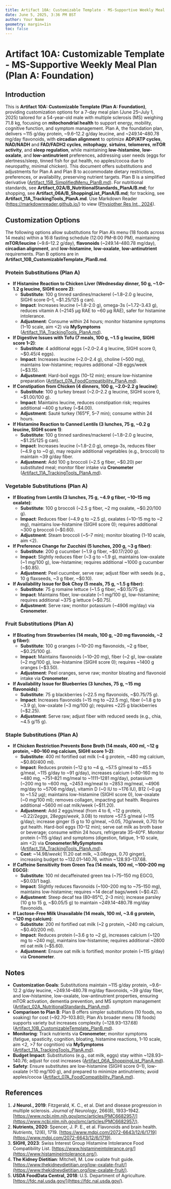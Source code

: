 ```yaml
---
title: Artifact 10A: Customizable Template - MS-Supportive Weekly Meal Plan (Plan A: Foundation)
date: June 5, 2025, 3:36 PM BST
author: Your Name
geometry: margin=1in
toc: false
---
```

# Artifact 10A: Customizable Template - MS-Supportive Weekly Meal Plan (Plan A: Foundation)

## Introduction

This is **Artifact 10A: Customizable Template (Plan A: Foundation)**, providing customization options for a 7-day meal plan (June 25–July 1, 2025) tailored for a 54-year-old male with multiple sclerosis (MS) weighing 71.8 kg, focusing on **mitochondrial health** to support energy, mobility, cognitive function, and symptom management. Plan A, the foundation plan, delivers ~115 g/day protein, ~9.6–12.2 g/day leucine, and ~249.14–480.78 mg/day flavonoids, with **circadian alignment** to optimize **ADP/ATP cycles**, **NAD/NADH** and **FAD/FADH2 cycles**, **mitophagy**, **sirtuins**, **telomeres**, **mTOR activity**, and **sleep regulation**, while maintaining **low-histamine**, **low-oxalate**, and **low-antinutrient** preferences, addressing user needs (eggs for alertness/sleep, tinned fish for gut health, no apples/cocoa due to neuropathy, minimal chicken). This document offers substitutions and adjustments for Plan A and Plan B to accommodate dietary restrictions, preferences, or availability, preserving nutrient targets. Plan B is a simplified derivative ([Artifact_15B_SimplifiedMenu_PlanB.md](https://github.com/xAI/Artifact_15B_SimplifiedMenu_PlanB.md)). For nutritional standards, see **Artifact_02A/B_NutritionalStandards_PlanA/B.md**; for shopping, see **Artifact_06A/B_ShoppingList_PlanA/B.md**; for tracking, see **Artifact_11A_TrackingTools_PlanA.md**. Use Markdown Reader (https://markdownreader.github.io/) to view ([Physiother Res Int., 2024](https://onlinelibrary.wiley.com/doi/10.1002/pri.2087)).

## Customization Options

The following options allow substitutions for Plan A’s menu (18 foods across 14 meals) within a 16:8 fasting schedule (12:00 PM–8:00 PM), maintaining **mTOR/leucine** (~9.6–12.2 g/day), **flavonoids** (~249.14–480.78 mg/day), **circadian alignment**, and **low-histamine**, **low-oxalate**, **low-antinutrient** requirements. Plan B options are in **Artifact_10B_CustomizableTemplate_PlanB.md**.

### Protein Substitutions (Plan A)
- **If Histamine Reaction to Chicken Liver (Wednesday dinner, 50 g, ~1.0–1.2 g leucine, SIGHI score 2)**:
  - **Substitute**: 100 g tinned sardines/mackerel (~1.8–2.0 g leucine, SIGHI score 0–1, ~$1.25/125 g can).
  - **Impact**: Increases leucine (~1.8–2.0 g), omega-3s (~1.72–3.43 g), reduces vitamin A (~2145 µg RAE to ~60 µg RAE), safer for histamine intolerance.
  - **Adjustment**: Consume within 24 hours; monitor histamine symptoms (1–10 scale, aim <2) via **MySymptoms** ([Artifact_11A_TrackingTools_PlanA.md](https://github.com/xAI/Artifact_11A_TrackingTools_PlanA.md)).
- **If Digestive Issues with Tofu (7 meals, 100 g, ~1.5 g leucine, SIGHI score 1–2)**:
  - **Substitute**: 4 additional eggs (~2.0–2.4 g leucine, SIGHI score 0, ~$0.45/4 eggs).
  - **Impact**: Increases leucine (~2.0–2.4 g), choline (~500 mg), maintains low-histamine; requires additional ~28 eggs/week (~$3.15).
  - **Adjustment**: Hard-boil eggs (10–12 min); ensure low-histamine preparation ([Artifact_07A_FoodCompatibility_PlanA.md](https://github.com/xAI/Artifact_07A_FoodCompatibility_PlanA.md)).
- **If Constipation from Chicken (4 dinners, 100 g, ~2.0–2.2 g leucine)**:
  - **Substitute**: 100 g turkey breast (~2.0–2.2 g leucine, SIGHI score 0, ~$1.00/100 g).
  - **Impact**: Maintains leucine, reduces constipation risk; requires additional ~400 g turkey (~$4.00).
  - **Adjustment**: Sauté turkey (165°F, 5–7 min); consume within 24 hours.
- **If Histamine Reaction to Canned Lentils (3 lunches, 75 g, ~0.2 g leucine, SIGHI score 1)**:
  - **Substitute**: 100 g tinned sardines/mackerel (~1.8–2.0 g leucine, ~$1.25/125 g can).
  - **Impact**: Increases leucine (~1.8–2.0 g), omega-3s, reduces fiber (~4.9 g to ~0 g), may require additional vegetables (e.g., broccoli) to maintain ~39 g/day fiber.
  - **Adjustment**: Add 100 g broccoli (~2.5 g fiber, ~$0.20) per substituted meal; monitor fiber intake via **Cronometer** ([Artifact_11A_TrackingTools_PlanA.md](https://github.com/xAI/Artifact_11A_TrackingTools_PlanA.md)).

### Vegetable Substitutions (Plan A)
- **If Bloating from Lentils (3 lunches, 75 g, ~4.9 g fiber, ~10–15 mg oxalate)**:
  - **Substitute**: 100 g broccoli (~2.5 g fiber, ~2 mg oxalate, ~$0.20/100 g).
  - **Impact**: Reduces fiber (~4.9 g to ~2.5 g), oxalates (~10–15 mg to ~2 mg), maintains low-histamine (SIGHI score 0); requires additional ~300 g broccoli (~$0.60).
  - **Adjustment**: Steam broccoli (~5–7 min); monitor bloating (1–10 scale, aim <2).
- **If Preference Change for Zucchini (5 lunches, 200 g, ~3 g fiber)**:
  - **Substitute**: 200 g cucumber (~1.9 g fiber, ~$0.17/200 g).
  - **Impact**: Slightly reduces fiber (~3 g to ~1.9 g), maintains low-oxalate (~1 mg/100 g), low-histamine; requires additional ~1000 g cucumber (~$0.85).
  - **Adjustment**: Peel cucumber, serve raw; adjust fiber with seeds (e.g., 10 g flaxseeds, ~3 g fiber, ~$0.10).
- **If Availability Issue for Bok Choy (5 meals, 75 g, ~1.5 g fiber)**:
  - **Substitute**: 75 g romaine lettuce (~1.5 g fiber, ~$0.15/75 g).
  - **Impact**: Maintains fiber, low-oxalate (~1 mg/100 g), low-histamine; requires additional ~375 g lettuce (~$0.75).
  - **Adjustment**: Serve raw; monitor potassium (~4906 mg/day) via **Cronometer**.

### Fruit Substitutions (Plan A)
- **If Bloating from Strawberries (14 meals, 100 g, ~20 mg flavonoids, ~2 g fiber)**:
  - **Substitute**: 100 g oranges (~10–20 mg flavonoids, ~2 g fiber, ~$0.25/100 g).
  - **Impact**: Maintains flavonoids (~10–20 mg), fiber (~2 g), low-oxalate (~2 mg/100 g), low-histamine (SIGHI score 0); requires ~1400 g oranges (~$3.50).
  - **Adjustment**: Peel oranges, serve raw; monitor bloating and flavonoid intake via **Cronometer**.
- **If Availability Issue for Blueberries (3 lunches, 75 g, ~15 mg flavonoids)**:
  - **Substitute**: 75 g blackberries (~22.5 mg flavonoids, ~$0.75/75 g).
  - **Impact**: Increases flavonoids (~15 mg to ~22.5 mg), fiber (~1.8 g to ~3.9 g), low-oxalate (~3 mg/100 g); requires ~225 g blackberries (~$2.25).
  - **Adjustment**: Serve raw; adjust fiber with reduced seeds (e.g., chia, ~4.5 g/15 g).

### Staple Substitutions (Plan A)
- **If Chicken Restriction Prevents Bone Broth (14 meals, 400 ml, ~12 g protein, ~80–160 mg calcium, SIGHI score 1–2)**:
  - **Substitute**: 400 ml fortified oat milk (~4 g protein, ~480 mg calcium, ~$0.80/400 ml).
  - **Impact**: Reduces protein (~12 g to ~4 g, ~57.5 g/meal to ~45.5 g/meal, ~115 g/day to ~91 g/day), increases calcium (~80–160 mg to ~480 mg, ~751–821 mg/meal to ~1111–1281 mg/day), potassium (~200 mg to ~600 mg, ~2453 mg/meal to ~2853 mg/meal, ~4906 mg/day to ~5706 mg/day), vitamin D (~0 IU to ~176 IU), B12 (~0 µg to ~1.52 µg); maintains low-histamine (SIGHI score 0), low-oxalate (~0 mg/100 ml); removes collagen, impacting gut health. Requires additional ~5600 ml oat milk/week (~$11.20).
  - **Adjustment**: Add 2 eggs/meal (from 4 to 6, ~12 g protein, ~$0.22/2 eggs, ~28 eggs/week, ~$3.08) to restore ~57.5 g/meal (~115 g/day); increase ginger (5 g to 10 g/meal, ~$0.05, ~70 g/week, ~$0.70) for gut health. Hard-boil eggs (10–12 min); serve oat milk as broth base or beverage; consume within 24 hours, refrigerate 35–40°F. Monitor protein (~115 g/day) and symptoms (digestion, fatigue, 1–10 scale, aim <2) via **Cronometer**/**MySymptoms** ([Artifact_11A_TrackingTools_PlanA.md](https://github.com/xAI/Artifact_11A_TrackingTools_PlanA.md)).
  - **Cost**: ~$14.98/week (~$11.20 oat milk, ~$3.08 eggs, ~$0.70 ginger), increasing budget to ~$132.01–$140.76, within ~$128.93–$137.68.
- **If Caffeine Sensitivity from Green Tea (14 meals, 100 ml, ~100–200 mg EGCG)**:
  - **Substitute**: 100 ml decaffeinated green tea (~75–150 mg EGCG, ~$0.03/1 bag).
  - **Impact**: Slightly reduces flavonoids (~100–200 mg to ~75–150 mg), maintains low-histamine; requires ~14 decaf bags/week (~$0.42).
  - **Adjustment**: Steep decaf tea (80–85°C, 2–3 min); increase parsley (10 g to 15 g, ~$0.05/5 g) to maintain ~249.14–480.78 mg/day flavonoids.
- **If Lactose-Free Milk Unavailable (14 meals, 100 ml, ~3.6 g protein, ~120 mg calcium)**:
  - **Substitute**: 200 ml fortified oat milk (~2 g protein, ~240 mg calcium, ~$0.40/200 ml).
  - **Impact**: Reduces protein (~3.6 g to ~2 g), increases calcium (~120 mg to ~240 mg), maintains low-histamine; requires additional ~2800 ml oat milk (~$5.60).
  - **Adjustment**: Ensure oat milk is fortified; monitor protein (~115 g/day) via **Cronometer**.

## Notes
- **Customization Goals**: Substitutions maintain ~115 g/day protein, ~9.6–12.2 g/day leucine, ~249.14–480.78 mg/day flavonoids, ~39 g/day fiber, and low-histamine, low-oxalate, low-antinutrient properties, ensuring mTOR activation, dementia prevention, and MS symptom management ([Artifact_02A_NutritionalStandards_PlanA.md](https://github.com/xAI/Artifact_02A_NutritionalStandards_PlanA.md)).
- **Comparison to Plan B**: Plan B offers simpler substitutions (10 foods, no soaking) for cost (~$92.70–$103.80); Plan A’s broader menu (18 foods) supports variety but increases complexity (~$128.93–$137.68) ([Artifact_10B_CustomizableTemplate_PlanB.md](https://github.com/xAI/Artifact_10B_CustomizableTemplate_PlanB.md)).
- **Monitoring**: Track nutrients via **Cronometer**; monitor symptoms (fatigue, spasticity, cognition, bloating, histamine reactions, 1–10 scale, aim <2, >7 for cognition) via **MySymptoms** ([Artifact_11A_TrackingTools_PlanA.md](https://github.com/xAI/Artifact_11A_TrackingTools_PlanA.md)).
- **Budget Impact**: Substitutions (e.g., oat milk, eggs) stay within ~$128.93–$140.76; adjust for cost increases ([Artifact_06A_ShoppingList_PlanA.md](https://github.com/xAI/Artifact_06A_ShoppingList_PlanA.md)).
- **Safety**: Ensure substitutes are low-histamine (SIGHI score 0–1), low-oxalate (<10 mg/100 g), and prepared to minimize antinutrients; avoid apples/cocoa ([Artifact_07A_FoodCompatibility_PlanA.md](https://github.com/xAI/Artifact_07A_FoodCompatibility_PlanA.md)).

## References
1. **J Neurol., 2019**: Fitzgerald, K. C., et al. Diet and disease progression in multiple sclerosis. *Journal of Neurology*, 266(8), 1933–1942. [https://www.ncbi.nlm.nih.gov/pmc/articles/PMC6682957/](https://www.ncbi.nlm.nih.gov/pmc/articles/PMC6682957/).
2. **Nutrients, 2020**: Spencer, J. P. E., et al. Flavonoids and brain health. *Nutrients*, 12(6), 1719. [https://www.mdpi.com/2072-6643/12/6/1719](https://www.mdpi.com/2072-6643/12/6/1719).
3. **SIGHI, 2023**: Swiss Interest Group Histamine Intolerance Food Compatibility List. [https://www.histamineintolerance.org/](https://www.histamineintolerance.org/).
4. **The Kidney Dietitian**: Mitchell, M. Low oxalate fruit guide. [https://www.thekidneydietitian.org/low-oxalate-fruit/](https://www.thekidneydietitian.org/low-oxalate-fruit/).
5. **USDA FoodData Central, 2018**: U.S. Department of Agriculture. [https://fdc.nal.usda.gov/](https://fdc.nal.usda.gov/).